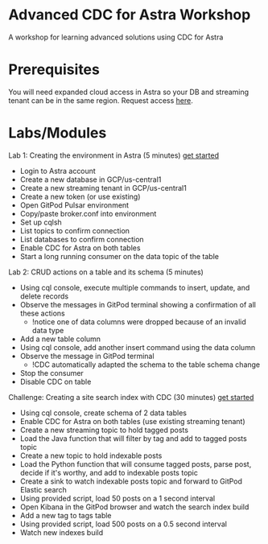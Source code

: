 # Advanced CDC for Astra Workshop

A workshop for learning advanced solutions using CDC for Astra

# Prerequisites

You will need expanded cloud access in Astra so your DB and streaming tenant can be in the same region. Request access [here](https://forms.gle/9y5gYrjeh8Qz9Y457).

# Labs/Modules

Lab 1: Creating the environment in Astra (5 minutes) [get started](/Lab1/01-setup-astra.md)
- Login to Astra account
- Create a new database in GCP/us-central1
- Create a new streaming tenant in GCP/us-central1
- Create a new token (or use existing)
- Open GitPod Pulsar environment
- Copy/paste broker.conf into environment
- Set up cqlsh
- List topics to confirm connection
- List databases to confirm connection
- Enable CDC for Astra on both tables
- Start a long running consumer on the data topic of the table

Lab 2: CRUD actions on a table and its schema (5 minutes)
- Using cql console, execute multiple commands to insert, update, and delete records
- Observe the messages in GitPod terminal showing a confirmation of all these actions
    - !notice one of data columns were dropped because of an invalid data type
- Add a new table column
- Using cql console, add another insert command using the data column
- Observe the message in GitPod terminal
    - !CDC automatically adapted the schema to the table schema change
- Stop the consumer
- Disable CDC on table

Challenge: Creating a site search index with CDC (30 minutes) [get started](/search-index-challenge.md)
- Using cql console, create schema of 2 data tables
- Enable CDC for Astra on both tables (use existing streaming tenant)
- Create a new streaming topic to hold tagged posts
- Load the Java function that will filter by tag and add to tagged posts topic
- Create a new topic to hold indexable posts
- Load the Python function that will consume tagged posts, parse post, decide if it's worthy, and add to indexable posts topic
- Create a sink to watch indexable posts topic and forward to GitPod Elastic search
- Using provided script, load 50 posts on a 1 second interval
- Open Kibana in the GitPod browser and watch the search index build
- Add a new tag to tags table
- Using provided script, load 500 posts on a 0.5 second interval
- Watch new indexes build
